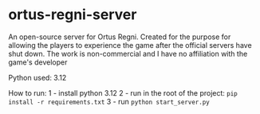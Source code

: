 # ortus-regni-server

An open-source server for Ortus Regni. Created for the purpose for allowing the players to experience the game after the
official servers have shut down. The work is non-commercial and I have no affiliation with the game's developer

Python used: 3.12

How to run:
1 - install python 3.12
2 - run in the root of the project: `pip install -r requirements.txt`
3 - run `python start_server.py`

